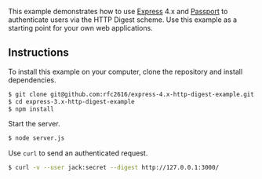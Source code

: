 This example demonstrates how to use [Express](http://expressjs.com/) 4.x and
[Passport](http://passportjs.org/) to authenticate users via the HTTP Digest
scheme.  Use this example as a starting point for your own web applications.

## Instructions

To install this example on your computer, clone the repository and install
dependencies.

```bash
$ git clone git@github.com:rfc2616/express-4.x-http-digest-example.git
$ cd express-3.x-http-digest-example
$ npm install
```

Start the server.

```bash
$ node server.js
```

Use `curl` to send an authenticated request.

```bash
$ curl -v --user jack:secret --digest http://127.0.0.1:3000/
```

